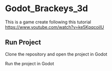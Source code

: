 # Godot_Brackeys_3d

This is a game create following this tutorial 
https://www.youtube.com/watch?v=ke5KpqcoiIU

## Run Project

Clone the repository and open the project in Godot 

Run the project in Godot

